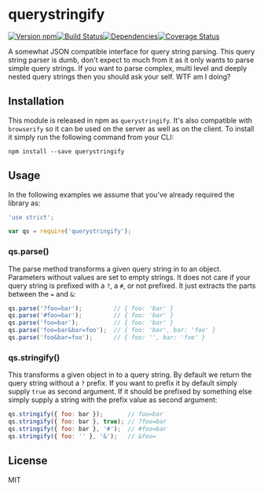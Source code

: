 # querystringify

[![Version npm](http://img.shields.io/npm/v/querystringify.svg?style=flat-square)](https://www.npmjs.com/package/querystringify)[![Build Status](http://img.shields.io/travis/unshiftio/querystringify/master.svg?style=flat-square)](https://travis-ci.org/unshiftio/querystringify)[![Dependencies](https://img.shields.io/david/unshiftio/querystringify.svg?style=flat-square)](https://david-dm.org/unshiftio/querystringify)[![Coverage Status](http://img.shields.io/coveralls/unshiftio/querystringify/master.svg?style=flat-square)](https://coveralls.io/r/unshiftio/querystringify?branch=master)

A somewhat JSON compatible interface for query string parsing. This query string
parser is dumb, don't expect to much from it as it only wants to parse simple
query strings. If you want to parse complex, multi level and deeply nested
query strings then you should ask your self. WTF am I doing?

## Installation

This module is released in npm as `querystringify`. It's also compatible with
`browserify` so it can be used on the server as well as on the client. To
install it simply run the following command from your CLI:

```
npm install --save querystringify
```

## Usage

In the following examples we assume that you've already required the library as:

```js
'use strict';

var qs = require('querystringify');
```

### qs.parse()

The parse method transforms a given query string in to an object. Parameters
without values are set to empty strings. It does not care if your query string
is prefixed with a `?`, a `#`, or not prefixed. It just extracts the parts
between the `=` and `&`:

```js
qs.parse('?foo=bar');         // { foo: 'bar' }
qs.parse('#foo=bar');         // { foo: 'bar' }
qs.parse('foo=bar');          // { foo: 'bar' }
qs.parse('foo=bar&bar=foo');  // { foo: 'bar', bar: 'foo' }
qs.parse('foo&bar=foo');      // { foo: '', bar: 'foo' }
```

### qs.stringify()

This transforms a given object in to a query string. By default we return the
query string without a `?` prefix. If you want to prefix it by default simply
supply `true` as second argument. If it should be prefixed by something else
simply supply a string with the prefix value as second argument:

```js
qs.stringify({ foo: bar });       // foo=bar
qs.stringify({ foo: bar }, true); // ?foo=bar
qs.stringify({ foo: bar }, '#');  // #foo=bar
qs.stringify({ foo: '' }, '&');   // &foo=
```

## License

MIT


